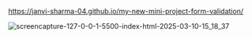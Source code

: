 https://janvi-sharma-04.github.io/my-new-mini-project-form-validation/

![screencapture-127-0-0-1-5500-index-html-2025-03-10-15_18_37](https://github.com/user-attachments/assets/55ff11d7-0cf3-4c44-bbf8-c7f793842c07)
